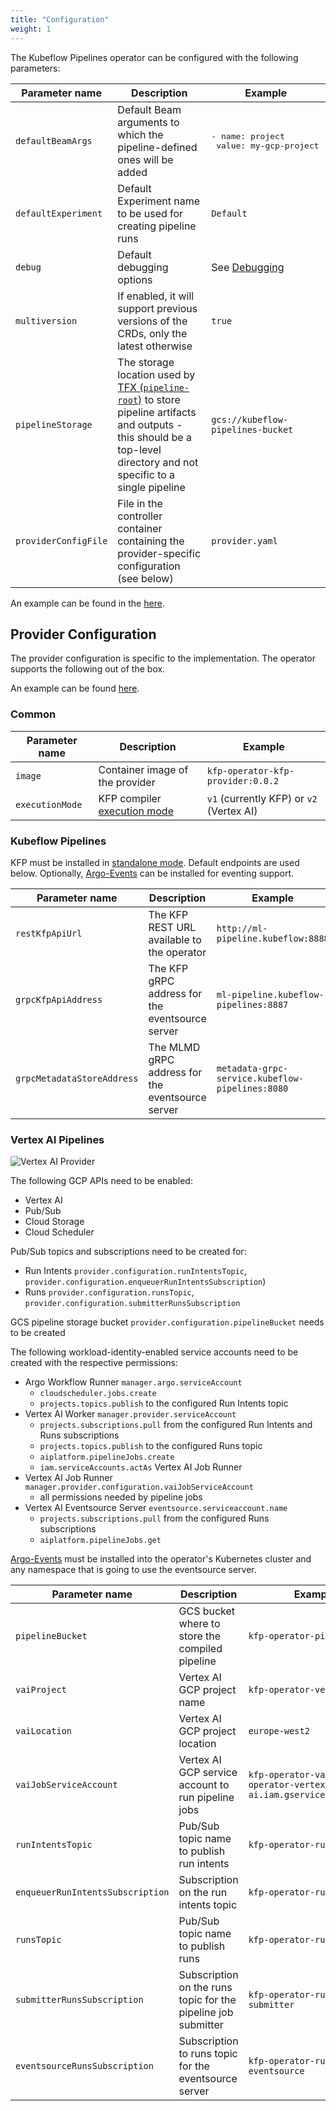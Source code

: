 ```yaml
---
title: "Configuration"
weight: 1
---
```


The Kubeflow Pipelines operator can be configured with the following parameters:

| Parameter name       | Description                                                                                                                                                                                                                        | Example                                                |
|----------------------|------------------------------------------------------------------------------------------------------------------------------------------------------------------------------------------------------------------------------------|--------------------------------------------------------|
| `defaultBeamArgs`    | Default Beam arguments to which the pipeline-defined ones will be added                                                                                                                                                            | <pre>- name: project<br/>  value: my-gcp-project</pre> |
| `defaultExperiment`  | Default Experiment name to be used for creating pipeline runs                                                                                                                                                                      | `Default`                                              |
| `debug`              | Default debugging options                                                                                                                                                                                                          | See [Debugging](../debugging)                          |
| `multiversion`       | If enabled, it will support previous versions of the CRDs, only the latest otherwise                                                                                                                                               | `true`                                                 |
| `pipelineStorage`    | The storage location used by [TFX (`pipeline-root`)](https://www.tensorflow.org/tfx/guide/build_tfx_pipeline) to store pipeline artifacts and outputs - this should be a top-level directory and not specific to a single pipeline | `gcs://kubeflow-pipelines-bucket`                      |
| `providerConfigFile` | File in the controller container containing the provider-specific configuration (see below)                                                                                                                                        | `provider.yaml`                                        |

An example can be found in the [here](https://github.com/sky-uk/kfp-operator/blob/master/config/manager/controller_manager_config.yaml).

## Provider Configuration

The provider configuration is specific to the implementation. The operator supports the following out of the box.

An example can be found [here](https://github.com/sky-uk/kfp-operator/blob/master/config/manager/provider.yaml).

### Common

| Parameter name  | Description                                                                                                                          | Example                                  |
|-----------------|--------------------------------------------------------------------------------------------------------------------------------------|------------------------------------------|
| `image`         | Container image of the provider                                                                                                      | `kfp-operator-kfp-provider:0.0.2`        |
| `executionMode` | KFP compiler [execution mode](https://kubeflow-pipelines.readthedocs.io/en/latest/source/kfp.dsl.html#kfp.dsl.PipelineExecutionMode) | `v1` (currently KFP) or `v2` (Vertex AI) |

### Kubeflow Pipelines

KFP must be installed in [standalone mode](https://www.kubeflow.org/docs/components/pipelines/installation/standalone-deployment/). Default endpoints are used below.
Optionally, [Argo-Events](https://argoproj.github.io/argo-events/installation/) can be installed for eventing support.

| Parameter name             | Description                                      | Example                                         |
|----------------------------|--------------------------------------------------|-------------------------------------------------|
| `restKfpApiUrl`            | The KFP REST URL available to the operator       | `http://ml-pipeline.kubeflow:8888`              |
| `grpcKfpApiAddress`        | The KFP gRPC address for the eventsource server  | `ml-pipeline.kubeflow-pipelines:8887`           |
| `grpcMetadataStoreAddress` | The MLMD gRPC address for the eventsource server | `metadata-grpc-service.kubeflow-pipelines:8080` |

### Vertex AI Pipelines

![Vertex AI Provider](/images/vai-provider.png)

The following GCP APIs need to be enabled:
- Vertex AI
- Pub/Sub
- Cloud Storage
- Cloud Scheduler

Pub/Sub topics and subscriptions need to be created for:
- Run Intents `provider.configuration.runIntentsTopic`, `provider.configuration.enqueuerRunIntentsSubscription`)
- Runs `provider.configuration.runsTopic`, `provider.configuration.submitterRunsSubscription`

GCS pipeline storage bucket `provider.configuration.pipelineBucket` needs to be created

The following workload-identity-enabled service accounts need to be created with the respective permissions:
- Argo Workflow Runner `manager.argo.serviceAccount`
  - `cloudscheduler.jobs.create`
  - `projects.topics.publish` to the configured Run Intents topic
- Vertex AI Worker `manager.provider.serviceAccount`
  - `projects.subscriptions.pull` from the configured Run Intents and Runs subscriptions
  - `projects.topics.publish` to the configured Runs topic
  - `aiplatform.pipelineJobs.create`
  - `iam.serviceAccounts.actAs` Vertex AI Job Runner
- Vertex AI Job Runner `manager.provider.configuration.vaiJobServiceAccount`
  - all permissions needed by pipeline jobs
- Vertex AI Eventsource Server `eventsource.serviceaccount.name`
  - `projects.subscriptions.pull` from the configured Runs subscriptions
  - `aiplatform.pipelineJobs.get`

[Argo-Events](https://argoproj.github.io/argo-events/installation/) must be installed into the operator's Kubernetes cluster and any namespace that is going to use the eventsource server.

| Parameter name                   | Description                                                   | Example                                                           |
|----------------------------------|---------------------------------------------------------------|-------------------------------------------------------------------|
| `pipelineBucket`                 | GCS bucket where to store the compiled pipeline               | `kfp-operator-pipelines`                                          |
| `vaiProject`                     | Vertex AI GCP project name                                    | `kfp-operator-vertex-ai`                                          |
| `vaiLocation`                    | Vertex AI GCP project location                                | `europe-west2`                                                    |
| `vaiJobServiceAccount`           | Vertex AI GCP service account to run pipeline jobs            | `kfp-operator-vai@kfp-operator-vertex-ai.iam.gserviceaccount.com` |
| `runIntentsTopic`                | Pub/Sub topic name to publish run intents                     | `kfp-operator-run-intents`                                        |
| `enqueuerRunIntentsSubscription` | Subscription on the run intents topic                         | `kfp-operator-runs-enqueuer`                                      |
| `runsTopic`                      | Pub/Sub topic name to publish runs                            | `kfp-operator-runs`                                               |
| `submitterRunsSubscription`      | Subscription on the runs topic for the pipeline job submitter | `kfp-operator-runs-submitter`                                     |
| `eventsourceRunsSubscription`    | Subscription to runs topic for the eventsource server         | `kfp-operator-runs-eventsource`                                   |
